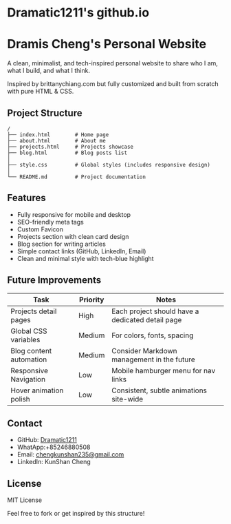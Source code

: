 # Dramatic1211's github.io

# Dramis Cheng's Personal Website

A clean, minimalist, and tech-inspired personal website to share who I am, what I build, and what I think.

Inspired by brittanychiang.com but fully customized and built from scratch with pure HTML & CSS.

## Project Structure

```
/
├── index.html        # Home page
├── about.html        # About me
├── projects.html     # Projects showcase
├── blog.html         # Blog posts list
│
├── style.css         # Global styles (includes responsive design)
│
└── README.md         # Project documentation
```

## Features

- Fully responsive for mobile and desktop
- SEO-friendly meta tags
- Custom Favicon
- Projects section with clean card design
- Blog section for writing articles
- Simple contact links (GitHub, LinkedIn, Email)
- Clean and minimal style with tech-blue highlight

## Future Improvements

| Task | Priority | Notes |
|------|----------|-------|
|Projects detail pages | High | Each project should have a dedicated detail page |
|Global CSS variables | Medium | For colors, fonts, spacing |
|Blog content automation | Medium | Consider Markdown management in the future |
|Responsive Navigation | Low | Mobile hamburger menu for nav links |
|Hover animation polish | Low | Consistent, subtle animations site-wide |

## Contact

- GitHub: [Dramatic1211](https://github.com/Dramatic1211)
- WhatApp:+85246880508
- Email: chengkunshan235@gmail.com
- LinkedIn: KunShan Cheng

## License

MIT License

Feel free to fork or get inspired by this structure!
